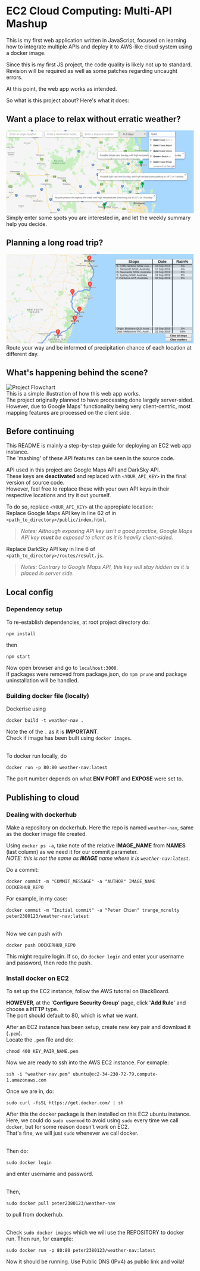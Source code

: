 # EC2 Cloud Computing: Multi-API Mashup
This is my first web application written in JavaScript, focused on learning how to integrate multiple APIs and deploy it to AWS-like cloud system using a docker image.  

Since this is my first JS project, the code quality is likely not up to standard.   
Revision will be required as well as some patches regarding uncaught errors. 

At this point, the web app works as intended.

So what is this project about? Here's what it does:

## Want a place to relax without erratic weather?
![Quick Search Markers](img/multi-quicksearch.png)  
Simply enter some spots you are interested in, and let the weekly summary help you decide.
## Planning a long road trip? 
![Multi-stop Routing](img/multi-stop-routing.png)  
Route your way and be informed of precipitation chance of each location at different day.
## What's happening behind the scene?
![Project Flowchart](project-diagram.png)  
This is a simple illustration of how this web app works.  
The project originally planned to have processing done largely server-sided.   
However, due to Google Maps' functionality being very client-centric, most mapping features are processed on the client side.

## Before continuing

This README is mainly a step-by-step guide for deploying an EC2 web app instance.   
The 'mashing' of these API features can be seen in the source code.

API used in this project are Google Maps API and DarkSky API.  
These keys are **deactivated** and replaced with `<YOUR_API_KEY>` in the final version of source code.  
However, feel free to replace these with your own API keys in their respective locations and try it out yourself.  

To do so, replace `<YOUR_API_KEY>` at the appropiate location:  
Replace Google Maps API key in line 62 of in `<path_to_directory>/public/index.html`.  
>_Notes: Although exposing API key isn't a good practice, Google Maps API key **must** be exposed to client as it is heavily client-sided._  

Replace DarkSky API key in line 6 of `<path_to_directory>/routes/result.js`.  
>_Notes: Contrary to Google Maps API, this key will stay hidden as it is placed in server side._  

## Local config
### Dependency setup
To re-establish dependencies, at root project directory do:
```
npm install
```  
then 
```
npm start
```  
Now open browser and go to `localhost:3000`.  
If packages were removed from package.json, do `npm prune` and package uninstallation will be handled.

### Building docker file (locally)
Dockerise using 
```
docker build -t weather-nav .
``` 
Note the of the `.` as it is **IMPORTANT**.  
Check if image has been built using `docker images`.

</br>To docker run locally, do 
```
docker run -p 80:80 weather-nav:latest
```  
The port number depends on what **ENV PORT** and **EXPOSE** were set to.

## Publishing to cloud
### Dealing with dockerhub
Make a repository on dockerhub. Here the repo is named `weather-nav`, same as the docker image file created.

Using `docker ps -a`, take note of the relative **IMAGE_NAME** from **NAMES** (last column) as we need it for our commit parameter.  
_NOTE: this is not the same as **IMAGE** name where it is `weather-nav:latest`._

Do a commit:  
```
docker commit -m "COMMIT_MESSAGE" -a "AUTHOR" IMAGE_NAME DOCKERHUB_REPO
```  
For example, in my case:  
```
docker commit -m "Initial commit" -a "Peter Chien" trange_mcnulty peter2380123/weather-nav:latest
```

</br>Now we can push with 
```
docker push DOCKERHUB_REPO
```  
This might require login. If so, do `docker login` and enter your username and password, then redo the push.

### Install docker on EC2
To set up the EC2 instance, follow the AWS tutorial on BlackBoard.  

**HOWEVER**, at the '**Configure Security Group**' page, click '**Add Rule**' and choose a **HTTP** type.  
The port should default to 80, which is what we want. 

After an EC2 instance has been setup, create new key pair and download it (`.pem`).  
Locate the `.pem` file and do:
```
chmod 400 KEY_PAIR_NAME.pem
```

Now we are ready to ssh into the AWS EC2 instance. For exmaple: 
```
ssh -i "weather-nav.pem" ubuntu@ec2-34-230-72-79.compute-1.amazonaws.com
```

Once we are in, do:
```
sudo curl -fsSL https://get.docker.com/ | sh
```  
After this the docker package is then installed on this EC2 ubuntu instance.  
Here, we could do `sudo usermod` to avoid using `sudo` every time we call `docker`, but for some reason doesn't work on EC2.  
That's fine, we will just `sudo` whenever we call docker. 

</br>Then do:
```
sudo docker login
```
and enter username and password.

</br>Then, 
```
sudo docker pull peter2380123/weather-nav
``` 
to pull from dockerhub.

</br>Check `sudo docker images` which we will use the REPOSITORY to docker run. Then run, for example:
```
sudo docker run -p 80:80 peter2380123/weather-nav:latest
```  
Now it should be running. Use Public DNS (IPv4) as public link and voila!